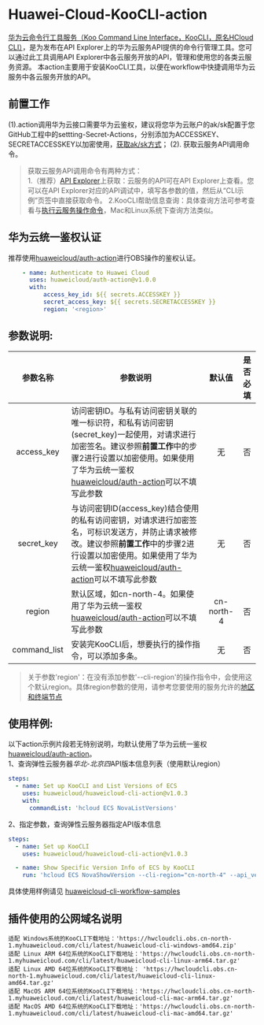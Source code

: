 # Huawei-Cloud-KooCLI-action
[华为云命令行工具服务（Koo Command Line Interface，KooCLI，原名HCloud CLI）](https://support.huaweicloud.com/productdesc-hcli/hcli_01.html)，是为发布在API Explorer上的华为云服务API提供的命令行管理工具。您可以通过此工具调用API Explorer中各云服务开放的API，管理和使用您的各类云服务资源。
本action主要用于安装KooCLI工具，以便在workflow中快捷调用华为云服务中各云服务开放的API。

## **前置工作**
(1).action调用华为云接口需要华为云鉴权，建议将您华为云账户的ak/sk配置于您GitHub工程中的settting-Secret-Actions，分别添加为ACCESSKEY、SECRETACCESSKEY以加密使用，[获取ak/sk方式](https://support.huaweicloud.com/api-obs/obs_04_0116.html)；
(2). 获取云服务API调用命令。
> 获取云服务API调用命令有两种方式：  
1.（推荐）[API Explorer](https://apiexplorer.developer.huaweicloud.com/apiexplorer/overview)上获取：云服务的API可在API Explorer上查看。您可以在API Explorer对应的API调试中，填写各参数的值，然后从“CLI示例”页签中直接获取命令。
2.KooCLI帮助信息查询：具体查询方法可参考查看与[执行云服务操作命令](https://support.huaweicloud.com/qs-hcli/hcli_02_005.html)，Mac和Linux系统下查询方法类似。

## **华为云统一鉴权认证**
推荐使用[huaweicloud/auth-action](https://github.com/huaweicloud/auth-action)进行OBS操作的鉴权认证。
```yaml
    - name: Authenticate to Huawei Cloud
      uses: huaweicloud/auth-action@v1.0.0
      with: 
          access_key_id: ${{ secrets.ACCESSKEY }} 
          secret_access_key: ${{ secrets.SECRETACCESSKEY }}
          region: '<region>'
```

## **参数说明:**
|  参数名称  |  参数说明  |  默认值  |  是否必填  |
|  :----:  |  ----  |  :----: |  :----:  |
| access_key  | 访问密钥ID。与私有访问密钥关联的唯一标识符，和私有访问密钥(secret_key)一起使用，对请求进行加密签名。建议参照**前置工作**中的步骤2进行设置以加密使用。如果使用了华为云统一鉴权[huaweicloud/auth-action](https://github.com/huaweicloud/auth-action)可以不填写此参数 |  无  |  否  |
| secret_key  | 与访问密钥ID(access_key)结合使用的私有访问密钥，对请求进行加密签名，可标识发送方，并防止请求被修改。建议参照**前置工作**中的步骤2进行设置以加密使用。如果使用了华为云统一鉴权[huaweicloud/auth-action](https://github.com/huaweicloud/auth-action)可以不填写此参数 |  无  |  否  |
| region  | 默认区域，如cn-north-4。如果使用了华为云统一鉴权[huaweicloud/auth-action](https://github.com/huaweicloud/auth-action)可以不填写此参数 |  cn-north-4  |  否  |
| command_list | 安装完KooCLI后，想要执行的操作指令，可以添加多条。 | 无 | 否 |
> 关于参数'region'：在没有添加参数'--cli-region'的操作指令中，会使用这个默认region。具体region参数的使用，请参考您要使用的服务允许的[地区和终端节点](https://developer.huaweicloud.com/endpoint)

## **使用样例:**
以下action示例片段若无特别说明，均默认使用了华为云统一鉴权[huaweicloud/auth-action](https://github.com/huaweicloud/auth-action)。  
1、查询弹性云服务器*华北-北京四*API版本信息列表（使用默认region）
```yaml
steps:
  - name: Set up KooCLI and List Versions of ECS
    uses: huaweicloud/huaweicloud-cli-action@v1.0.3
    with:
      commandList: 'hcloud ECS NovaListVersions'
```
2、指定参数，查询弹性云服务器指定API版本信息
```yaml
steps:
  - name: Set up KooCLI
    uses: huaweicloud/huaweicloud-cli-action@v1.0.3

  - name: Show Specific Version Info of ECS by KooCLI
    run: 'hcloud ECS NovaShowVersion --cli-region="cn-north-4" --api_version="v2.1"'
```

具体使用样例请见 [huaweicloud-cli-workflow-samples](https://github.com/huaweicloud/huaweicloud-cli-workflow-samples)

## 插件使用的公网域名说明
```text
适配 Windows系统的KooCLI下载地址：'https://hwcloudcli.obs.cn-north-1.myhuaweicloud.com/cli/latest/huaweicloud-cli-windows-amd64.zip'
适配 Linux ARM 64位系统的KooCLI下载地址：'https://hwcloudcli.obs.cn-north-1.myhuaweicloud.com/cli/latest/huaweicloud-cli-linux-arm64.tar.gz'
适配 Linux AMD 64位系统的KooCLI下载地址： 'https://hwcloudcli.obs.cn-north-1.myhuaweicloud.com/cli/latest/huaweicloud-cli-linux-amd64.tar.gz'
适配 MacOS ARM 64位系统的KooCLI下载地址：'https://hwcloudcli.obs.cn-north-1.myhuaweicloud.com/cli/latest/huaweicloud-cli-mac-arm64.tar.gz'
适配 MacOS AMD 64位系统的KooCLI下载地址：'https://hwcloudcli.obs.cn-north-1.myhuaweicloud.com/cli/latest/huaweicloud-cli-mac-amd64.tar.gz'
```